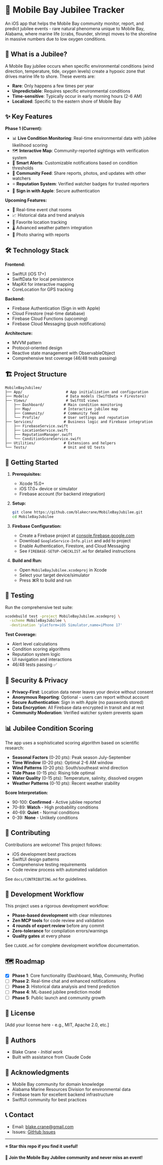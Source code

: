# 📱 Mobile Bay Jubilee Tracker

An iOS app that helps the Mobile Bay community monitor, report, and predict jubilee events - rare natural phenomena unique to Mobile Bay, Alabama, where marine life (crabs, flounder, shrimp) moves to the shoreline in massive numbers due to low oxygen conditions.

## 🌊 What is a Jubilee?

A Mobile Bay jubilee occurs when specific environmental conditions (wind direction, temperature, tide, oxygen levels) create a hypoxic zone that drives marine life to shore. These events are:
- **Rare**: Only happens a few times per year
- **Unpredictable**: Requires specific environmental conditions
- **Time-sensitive**: Typically occur in early morning hours (2-6 AM)
- **Localized**: Specific to the eastern shore of Mobile Bay

## ✨ Key Features

**Phase 1 (Current):**
- 📊 **Live Condition Monitoring**: Real-time environmental data with jubilee likelihood scoring
- 🗺️ **Interactive Map**: Community-reported sightings with verification system
- 🔔 **Smart Alerts**: Customizable notifications based on condition thresholds
- 👥 **Community Feed**: Share reports, photos, and updates with other watchers
- ⭐ **Reputation System**: Verified watcher badges for trusted reporters
- 🔐 **Sign in with Apple**: Secure authentication

**Upcoming Features:**
- 💬 Real-time event chat rooms
- 📈 Historical data and trend analysis
- 🎯 Favorite location tracking
- 🌡️ Advanced weather pattern integration
- 📸 Photo sharing with reports

## 🛠️ Technology Stack

**Frontend:**
- SwiftUI (iOS 17+)
- SwiftData for local persistence
- MapKit for interactive mapping
- CoreLocation for GPS tracking

**Backend:**
- Firebase Authentication (Sign in with Apple)
- Cloud Firestore (real-time database)
- Firebase Cloud Functions (upcoming)
- Firebase Cloud Messaging (push notifications)

**Architecture:**
- MVVM pattern
- Protocol-oriented design
- Reactive state management with ObservableObject
- Comprehensive test coverage (46/48 tests passing)

## 🏗️ Project Structure

```
MobileBayJubilee/
├── App/                    # App initialization and configuration
├── Models/                 # Data models (SwiftData + Firestore)
├── Views/                  # SwiftUI views
│   ├── Dashboard/         # Main condition monitoring
│   ├── Map/               # Interactive jubilee map
│   ├── Community/         # Community feed
│   └── Profile/           # User settings and reputation
├── Services/              # Business logic and Firebase integration
│   ├── FirebaseService.swift
│   ├── LocationService.swift
│   ├── ReputationManager.swift
│   └── ConditionScoreService.swift
├── Utilities/             # Extensions and helpers
└── Tests/                 # Unit and UI tests
```

## 🚀 Getting Started

1. **Prerequisites:**
   - Xcode 15.0+
   - iOS 17.0+ device or simulator
   - Firebase account (for backend integration)

2. **Setup:**
   ```bash
   git clone https://github.com/blakecrane/MobileBayJubilee.git
   cd MobileBayJubilee
   ```

3. **Firebase Configuration:**
   - Create a Firebase project at [console.firebase.google.com](https://console.firebase.google.com)
   - Download `GoogleService-Info.plist` and add to project
   - Enable Authentication, Firestore, and Cloud Messaging
   - See `FIREBASE-SETUP-CHECKLIST.md` for detailed instructions

4. **Build and Run:**
   - Open `MobileBayJubilee.xcodeproj` in Xcode
   - Select your target device/simulator
   - Press ⌘R to build and run

## 🧪 Testing

Run the comprehensive test suite:
```bash
xcodebuild test -project MobileBayJubilee.xcodeproj \
  -scheme MobileBayJubilee \
  -destination 'platform=iOS Simulator,name=iPhone 17'
```

**Test Coverage:**
- Alert level calculations
- Condition scoring algorithms
- Reputation system logic
- UI navigation and interactions
- 46/48 tests passing ✅

## 🔐 Security & Privacy

- **Privacy-First**: Location data never leaves your device without consent
- **Anonymous Reporting**: Optional - users can report without account
- **Secure Authentication**: Sign in with Apple (no passwords stored)
- **Data Encryption**: All Firebase data encrypted in transit and at rest
- **Community Moderation**: Verified watcher system prevents spam

## 📊 Jubilee Condition Scoring

The app uses a sophisticated scoring algorithm based on scientific research:

- **Seasonal Factors** (0-20 pts): Peak season July-September
- **Time Window** (0-20 pts): Optimal 2-6 AM window
- **Wind Patterns** (0-20 pts): South/southeast wind direction
- **Tide Phase** (0-15 pts): Rising tide optimal
- **Water Quality** (0-15 pts): Temperature, salinity, dissolved oxygen
- **Weather Patterns** (0-10 pts): Recent weather stability

**Score Interpretation:**
- 90-100: **Confirmed** - Active jubilee reported
- 70-89: **Watch** - High probability conditions
- 40-69: **Quiet** - Normal conditions
- 0-39: **None** - Unlikely conditions

## 🤝 Contributing

Contributions are welcome! This project follows:
- iOS development best practices
- SwiftUI design patterns
- Comprehensive testing requirements
- Code review process with automated validation

See `docs/CONTRIBUTING.md` for guidelines.

## 📝 Development Workflow

This project uses a rigorous development workflow:
- **Phase-based development** with clear milestones
- **Zen MCP tools** for code review and validation
- **4 rounds of expert review** before any commit
- **Zero-tolerance** for compilation errors/warnings
- **Quality gates** at every phase

See `CLAUDE.md` for complete development workflow documentation.

## 🗺️ Roadmap

- [x] **Phase 1**: Core functionality (Dashboard, Map, Community, Profile)
- [ ] **Phase 2**: Real-time chat and enhanced notifications
- [ ] **Phase 3**: Historical data analysis and trend prediction
- [ ] **Phase 4**: ML-based jubilee prediction model
- [ ] **Phase 5**: Public launch and community growth

## 📄 License

[Add your license here - e.g., MIT, Apache 2.0, etc.]

## 👥 Authors

- Blake Crane - *Initial work*
- Built with assistance from Claude Code

## 🙏 Acknowledgments

- Mobile Bay community for domain knowledge
- Alabama Marine Resources Division for environmental data
- Firebase team for excellent backend infrastructure
- SwiftUI community for best practices

## 📞 Contact

- Email: blake.crane@gmail.com
- Issues: [GitHub Issues](https://github.com/blakecrane/MobileBayJubilee/issues)

---

**⭐ Star this repo if you find it useful!**

**🦀 Join the Mobile Bay Jubilee community and never miss an event!**
